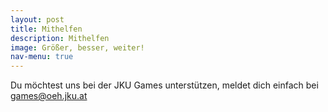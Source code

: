 ```yaml
---
layout: post
title: Mithelfen
description: Mithelfen
image: Größer, besser, weiter!
nav-menu: true
---
```


Du möchtest uns bei der JKU Games unterstützen, meldet dich einfach bei [games@oeh.jku.at](mailto:games@oeh.jku.at)

